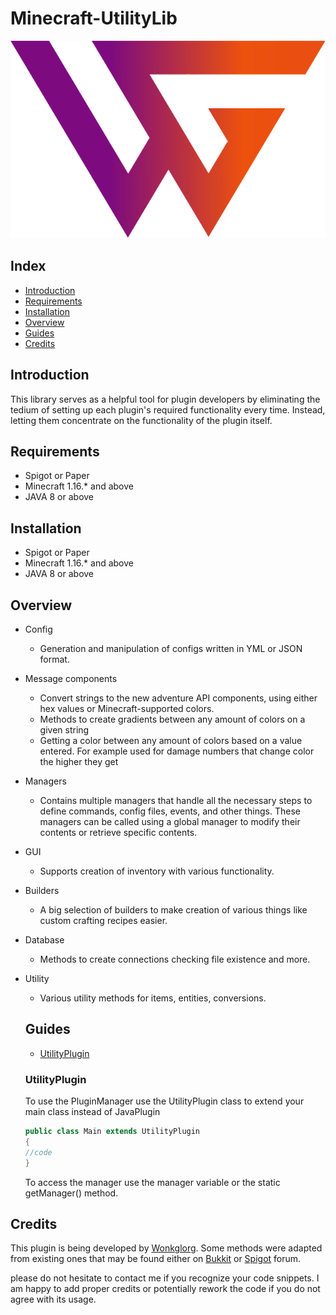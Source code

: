 # Minecraft-UtilityLib
![alt text](https://github.com/Wonkglorg/Minecraft-UtilityLib/blob/master/Logo.png?raw=true)
## Index

* [Introduction](#introduction)
* [Requirements](#requirements)
* [Installation](#installation)
* [Overview](#overview)
* [Guides](#guide)
* [Credits](#credits)

## <a name="introduction"></a>Introduction

This library serves as a helpful tool for plugin developers by eliminating the tedium of setting up each plugin's
required functionality every time. Instead, letting them concentrate on the functionality of the plugin itself.

## <a name="requirements"></a>Requirements

* Spigot or Paper
* Minecraft 1.16.* and above
* JAVA 8 or above

## <a name="installation"></a>Installation

* Spigot or Paper
* Minecraft 1.16.* and above
* JAVA 8 or above

## <a name="overview"></a>Overview

* Config
    * Generation and manipulation of configs written in YML or JSON format.


* Message components
    * Convert strings to the new adventure API components, using either hex values or
      Minecraft-supported colors.
    * Methods to create gradients between any amount of colors on a given string
    * Getting a color between any amount of colors based on a value entered. For example used for damage numbers that
      change color the higher they get


* Managers
    * Contains multiple managers that handle all the necessary steps to define commands, config files, events, and
      other things. These managers can be called using a global manager to modify their contents or retrieve specific
      contents.

* GUI
    * Supports creation of inventory with various functionality.


* Builders
    * A big selection of builders to make creation of various things like custom crafting recipes easier.


* Database
    * Methods to create connections checking file existence and more.


* Utility
    * Various utility methods for items, entities, conversions.

  ## <a name="guide"></a>Guides

    * [UtilityPlugin](#utilityplugin)
  ### <a name="utilityplugin"></a>UtilityPlugin
  To use the PluginManager use the UtilityPlugin class to extend your main class instead of JavaPlugin
    ```java
    public class Main extends UtilityPlugin
    {
    //code
    }     
    ```

  To access the manager use the manager variable or the static getManager() method.

## <a name="credits"></a>Credits

This plugin is being developed by [Wonkglorg](https://gitlab.com/u/Wonkglorg). Some methods were adapted
from existing ones that may be found either on [Bukkit](http://bukkit.org/forums/)
or [Spigot](https://www.spigotmc.org/forums/) forum.

please do not hesitate to contact me if you recognize your code snippets. I am happy to add proper credits or
potentially rework the code if you do not agree with its usage.
